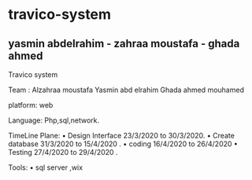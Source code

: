 # travico-system
yasmin abdelrahim - zahraa moustafa - ghada ahmed
--------------------------------------------------------
Travico system

Team :
Alzahraa moustafa
Yasmin abd elrahim
Ghada ahmed mouhamed 

platform:
web

Language:
Php,sql,network.

TimeLine Plane:
•	Design Interface 23/3/2020 to 30/3/2020.
•	Create database 31/3/2020 to 15/4/2020 .
•	coding  16/4/2020  to  26/4/2020
•	Testing 27/4/2020 to 29/4/2020 .

Tools:
•	sql server ,wix

